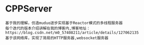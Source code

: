 # CPPServer
    基于我的理解，仿造muduo逐步实现基于Reactor模式的多线程服务器
    每个迭代的版本介绍讲解在我的博客内,博客地址：https://blog.csdn.net/m0_57408211/article/details/127062135
    基于该网络库，实现了简易的HTTP服务器,websocket服务器

